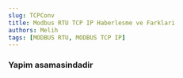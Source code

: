 ```yaml
---
slug: TCPConv
title: Modbus RTU TCP IP Haberlesme ve Farklari
authors: Melih
tags: [MODBUS RTU, MODBUS TCP IP]
---
```


### Yapim asamasindadir

 